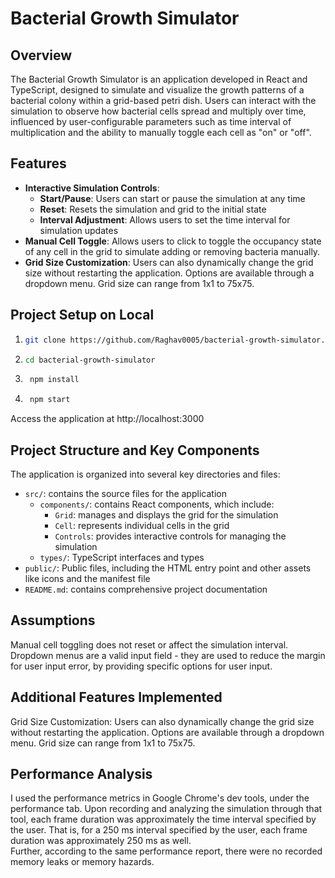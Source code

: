 # Bacterial Growth Simulator

## Overview

The Bacterial Growth Simulator is an application developed in React and TypeScript, designed to simulate and visualize the growth patterns of a bacterial colony within a grid-based petri dish. 
Users can interact with the simulation to observe how bacterial cells spread and multiply over time, influenced by user-configurable parameters such as time interval of multiplication and the ability to manually toggle each cell as "on" or "off".

## Features

- **Interactive Simulation Controls**:
  - **Start/Pause**: Users can start or pause the simulation at any time
  - **Reset**: Resets the simulation and grid to the initial state
  - **Interval Adjustment**: Allows users to set the time interval for simulation updates
- **Manual Cell Toggle**: Allows users to click to toggle the occupancy state of any cell in the grid to simulate adding or removing bacteria manually.
- **Grid Size Customization**: Users can also dynamically change the grid size without restarting the application.
Options are available through a dropdown menu. Grid size can range from 1x1 to 75x75.

## Project Setup on Local

1. ```bash
   git clone https://github.com/Raghav0005/bacterial-growth-simulator.git
2. ```bash
   cd bacterial-growth-simulator
3. ```bash
    npm install
4. ```bash
    npm start
Access the application at http://localhost:3000

## Project Structure and Key Components

The application is organized into several key directories and files:

- `src/`: contains the source files for the application
  - `components/`: contains React components, which include:
    - `Grid`: manages and displays the grid for the simulation
    - `Cell`: represents individual cells in the grid
    - `Controls`: provides interactive controls for managing the simulation
  - `types/`: TypeScript interfaces and types
- `public/`: Public files, including the HTML entry point and other assets like icons and the manifest file
- `README.md`: contains comprehensive project documentation

## Assumptions
Manual cell toggling does not reset or affect the simulation interval. <br>
Dropdown menus are a valid input field - they are used to reduce the margin for user input error, by providing specific options for user input.

## Additional Features Implemented
Grid Size Customization: Users can also dynamically change the grid size without restarting the application. Options are available through a dropdown menu. Grid size can range from 1x1 to 75x75.

## Performance Analysis
I used the performance metrics in Google Chrome's dev tools, under the performance tab.
Upon recording and analyzing the simulation through that tool, each frame duration was approximately the time interval specified by the user.
That is, for a 250 ms interval specified by the user, each frame duration was approximately 250 ms as well. <br>
Further, according to the same performance report, there were no recorded memory leaks or memory hazards.
